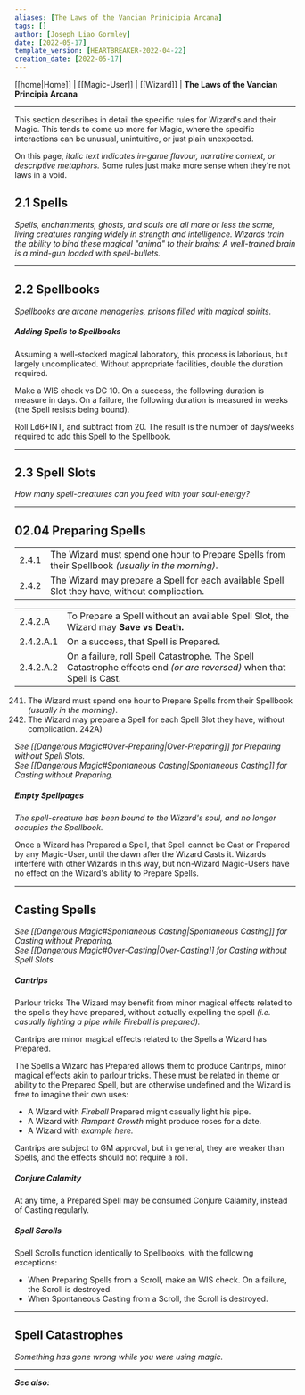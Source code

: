 ```yaml
---
aliases: [The Laws of the Vancian Prinicipia Arcana]
tags: []
author: [Joseph Liao Gormley]
date: [2022-05-17]
template_version: [HEARTBREAKER-2022-04-22]
creation_date: [2022-05-17]
---
```

<!-- Home | Character Creation | -->
[[home|Home]] | [[Magic-User]] | [[Wizard]] | **The Laws of the Vancian Principia Arcana**
___
This section describes in detail the specific rules for Wizard's and their Magic. This tends to come up more for Magic, where the specific interactions can be unusual, unintuitive, or just plain unexpected.

On this page, *italic text indicates in-game flavour, narrative context, or descriptive metaphors.* Some rules just make more sense when they're not laws in a void.

## 2.1 Spells
*Spells, enchantments, ghosts, and souls are all more or less the same, living creatures ranging widely in strength and intelligence. Wizards train the ability to bind these magical "anima" to their brains: A well-trained brain is a mind-gun loaded with spell-bullets.*
___
## 2.2 Spellbooks 
*Spellbooks are arcane menageries, prisons filled with magical spirits.*

<!-- ##### Interactions with other Magic-Users -->


<!--~~will be unable to Cast or Prepare that Spell.~~ 

~~canOther Magic-Users will be unable to Cast or Prepare Spells that a Wizard has  has Prepared, or has Cast today.~~

~~However, non-Wizard Casters do not impose this limitation on Wizards.~~ -->

##### Adding Spells to Spellbooks
Assuming a well-stocked magical laboratory, this process is laborious, but largely uncomplicated. Without appropriate facilities, double the duration required.

Make a WIS check vs DC 10. On a success, the following duration is measure in days. On a failure, the following duration is measured in weeks (the Spell resists being bound).

Roll Ld6+INT, and subtract from 20. The result is the number of days/weeks required to add this Spell to the Spellbook. 
___
## 2.3 Spell Slots 
*How many spell-creatures can you feed with your soul-energy?*
___
## 02.04 Preparing Spells
|        |                                                                                                                      |
| ------- | -------------------------------------------------------------------------------------------------------------------- |
| 2.4.1   | The Wizard must spend one hour to Prepare Spells from their Spellbook *(usually in the morning)*.                    |
| 2.4.2   | The Wizard may prepare a Spell for each available Spell Slot they have, without complication.                        |

|         |                                                                                                                      |
| ------- | -------------------------------------------------------------------------------------------------------------------- |
| 2.4.2.A | To Prepare a Spell without an available Spell Slot, the Wizard may **Save vs Death.**                                |
| 2.4.2.A.1 | On a success, that Spell is Prepared.                                                                                |
| 2.4.2.A.2 | On a failure, roll Spell Catastrophe. The Spell Catastrophe effects end *(or are reversed)* when that Spell is Cast. |

241) The Wizard must spend one hour to Prepare Spells from their Spellbook *(usually in the morning)*.
242) The Wizard may prepare a Spell for each Spell Slot they have, without complication.
242A) 

*See [[Dangerous Magic#Over-Preparing|Over-Preparing]] for Preparing without Spell Slots.*<br>*See [[Dangerous Magic#Spontaneous Casting|Spontaneous Casting]] for Casting without Preparing.*

##### Empty Spellpages
*The spell-creature has been bound to the Wizard's soul, and no longer occupies the Spellbook.*

Once a Wizard has Prepared a Spell, that Spell cannot be Cast or Prepared by any Magic-User, until the dawn after the Wizard Casts it. Wizards interfere with other Wizards in this way, but non-Wizard Magic-Users have no effect on the Wizard's ability to Prepare Spells.


___
## Casting Spells
*See [[Dangerous Magic#Spontaneous Casting|Spontaneous Casting]] for Casting without Preparing.*<br>*See [[Dangerous Magic#Over-Casting|Over-Casting]] for Casting without Spell Slots.*

##### Cantrips
Parlour tricks 
The Wizard may benefit from minor magical effects related to the spells they have prepared, without actually expelling the spell *(i.e. casually lighting a pipe while Fireball is prepared).*

Cantrips are minor magical effects related to the Spells a Wizard has Prepared. 

The Spells a Wizard has Prepared allows them to produce Cantrips, minor magical effects akin to parlour tricks. These must be related in theme or ability to the Prepared Spell, but are otherwise undefined and the Wizard is free to imagine their own uses:
- A Wizard with *Fireball* Prepared might casually light his pipe. 
- A Wizard with *Rampant Growth* might produce roses for a date.
- A Wizard with *example here.*

Cantrips are subject to GM approval, but in general, they are weaker than Spells, and the effects should not require a roll.

##### Conjure Calamity
At any time, a Prepared Spell may be consumed Conjure Calamity, instead of Casting regularly.

##### Spell Scrolls
<!--~~Spell Scrolls are akin to individual entries in the Wizard's Spellbook, but are less durable.~~-->Spell Scrolls function identically to Spellbooks, with the following exceptions:
- When Preparing Spells from a Scroll, make an WIS check. On a failure, the Scroll is destroyed.
- When Spontaneous Casting from a Scroll, the Scroll is destroyed.



<!--~~A Prepared Spell may be consumed to cast a Spell from a Spell Scroll. This process takes 10 minutes to Cast safely, and the Spell Scroll becomes available again at the next sunrise (similar to Spellbook Refreshing).~~

~~Alternatively, the Spell Scroll can be cast as an action during combat. A Prepared Spell is consumed in the casting, and the Wizard must Save vs Spells. On a failure, they roll for Spell Catastrophe, and the Scroll is destroyed.~~
-->
___
## Spell Catastrophes
*Something has gone wrong while you were using magic.*

___
***See also:*** 
